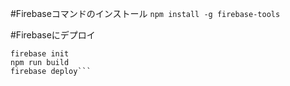 #Firebaseコマンドのインストール
`npm install -g firebase-tools`

#Firebaseにデプロイ
```firebase login
firebase init
npm run build
firebase deploy```
